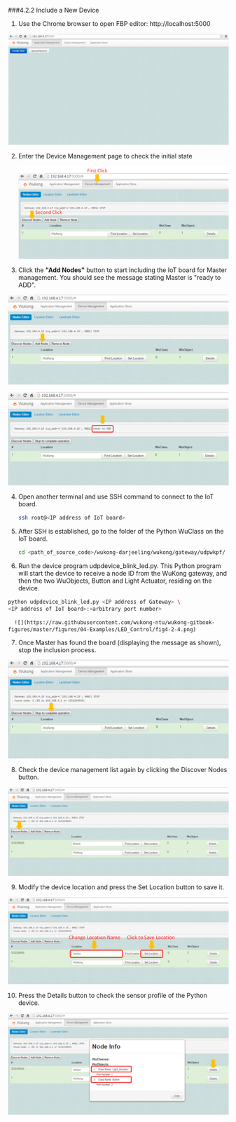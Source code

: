 ###4.2.2 Include a New Device

1. Use the Chrome browser to open FBP editor: http://localhost:5000  
  <!-- (Currently, only Chrome browser supports FBP editor)  -->
   
  ![](https://raw.githubusercontent.com/wukong-ntu/wukong-gitbook-figures/master/figures/04-Examples/LED_Control/19.png)

2. Enter the Device Management page to check the initial state  
        
   ![](https://raw.githubusercontent.com/wukong-ntu/wukong-gitbook-figures/master/figures/04-Examples/LED_Control/20.png)

3. Click the **"Add Nodes"** button to start including the IoT board for Master management. You should see the message stating Master is "ready to ADD". 
    
 ![](https://raw.githubusercontent.com/wukong-ntu/wukong-gitbook-figures/master/figures/04-Examples/LED_Control/201.png)
        
 ![](https://raw.githubusercontent.com/wukong-ntu/wukong-gitbook-figures/master/figures/04-Examples/LED_Control/21.png)

4. Open another terminal and use SSH command to connect to the IoT board.   
    
	```bash
	ssh root@<IP address of IoT board>
	```

5. After SSH is established, go to the folder of the Python WuClass on the IoT board.
    
	```bash
	cd <path_of_source_code>/wukong-darjeeling/wukong/gateway/udpwkpf/   
	```   
        
6. Run the device program udpdevice_blink_led.py. This Python program will start the device to receive a node ID from the WuKong gateway, and then the two WuObjects, Button and Light Actuator, residing on the device.  
  ```bash
  python udpdevice_blink_led.py <IP address of Gateway> \
  <IP address of IoT board>:<arbitrary port number>
  ```
      ![](https://raw.githubusercontent.com/wukong-ntu/wukong-gitbook-figures/master/figures/04-Examples/LED_Control/fig4-2-4.png)

7.  Once Master has found the board (displaying the message as shown), stop the inclusion process.           
     
 ![](https://raw.githubusercontent.com/wukong-ntu/wukong-gitbook-figures/master/figures/04-Examples/LED_Control/24.png)

8.  Check the device management list again by clicking the Discover Nodes button.  

  ![](https://raw.githubusercontent.com/wukong-ntu/wukong-gitbook-figures/master/figures/04-Examples/LED_Control/26.png)

9. Modify the device location and press the Set Location button to save it.

  ![](https://raw.githubusercontent.com/wukong-ntu/wukong-gitbook-figures/master/figures/04-Examples/LED_Control/27.png)

10. Press the Details button to check the sensor profile of the Python device.

 ![](https://raw.githubusercontent.com/wukong-ntu/wukong-gitbook-figures/master/figures/04-Examples/LED_Control/28.png)

